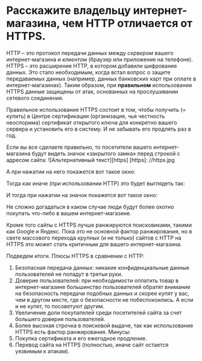 # Расскажите владельцу интернет-магазина, чем HTTP отличается от HTTPS.

HTTP – это протокол передачи данных между 
*сервером*
вашего интернет-магазина и 
*клиентом*
(браузер или приложение на телефоне). HTTPS – это расширение HTTP, в котором добавили шифрование данных. Это стало необходимым, когда встал вопрос о защите передаваемых данных (например, данных банковских карт при оплате в интернет-магазинах). Таким образом, при 
**правильном**
использовании HTTPS данные защищены от атак, основанных на прослушивании сетевого соединения.

Правильное использование HTTPS состоит в том, чтобы получить (= купить) в Центре сертификации (организация, чья честность неоспорима) сертификат открытого ключа для конкретно вашего сервера и установить его в систему. И не забывать его продлять раз в год.

Если вы все сделаете правильно, то посетители вашего интернет-магазина будут видеть значок «закрытого замка» перед строкой с адресом сайта:
![Альтернативный текст][https]
[https]: //https.jpg
 
А при нажатии на него покажется вот такое окно:
 
Тогда как иначе (при использовании HTTP) это будет выглядеть так: 
 
И тогда при нажатии на значок покажется вот такое окно:
 
Не сложно догадаться в каком случае люди будут более охотно покупать что-либо в вашем интернет-магазине.

Кроме того сайты с HTTPS лучше ранжируются поисковиками, такими как Google и Яндекс. Пока это не основной фактор ранжирования, но в свете массового перехода крупных (и не только) сайтов с HTTP на HTTPS это может стать критичным для вашего интернет-магазина.

Подведем итоги. Плюсы HTTPS в сравнении с HTTP:
1.	Безопасная передача данных: никакие конфиденциальные данные пользователей не попадут в третьи руки.
2.	Доверие пользователей: при необходимости оплатить товар в интернет-магазине большинство пользователей обратят внимание на безопасность передачи подобных данных и скорее купят у вас, чем в другом месте, где о безопасности не побеспокоились. А если и не купят, то посоветуют другим.
3.	Увеличение доли покупателей среди посетителей сайта за счет большего доверия пользователей.
4.	Более высокая строчка в поисковой выдаче, так как использование HTTPS есть фактор ранжирования.
Минусы:
1.	Покупка сертификата и его ежегодное продление.
2.	Перевод сайта на HTTPS (полностью, иначе сайт остается уязвимым к атакам).
